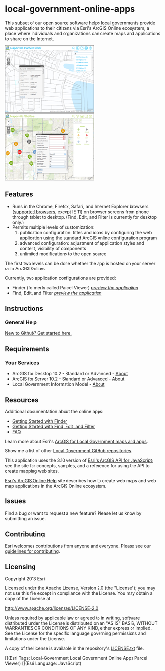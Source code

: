 [FinderPreview]: http://www.arcgis.com/apps/Solutions/s2.html?app=apps2/Finder
[FinderThumbnail]: local-government-online-apps.png "Preview the Local Government Online App using the 'Finder' configuration"
[FEFPreview]: http://www.arcgis.com/apps/Solutions/s2.html?app=apps2/FindEditFilter
[FEFThumbnail]: local-government-online-apps2.png "Preview the Local Government Online App using the 'Find, Edit, and Filter' configuration"

[Getting Started with Finder]: doc/GettingStartedWithFinder.md
[Getting Started with Find, Edit, and Filter]: doc/GettingStartedWithFindEditFilter.md
[FAQ]: doc/FAQ.md
[Background information about web application templates]: http://resources.arcgis.com/en/help/arcgisonline/index.html#/About_web_application_templates/010q000000nt000000/
[Esri's ArcGIS Online Help]: http://resources.arcgis.com/en/help/arcgisonline/

[ArcGIS for Local Government maps and apps]: http://solutions.arcgis.com/local-government/
[Local Government GitHub repositories]: http://esri.github.io/#Local-Government
[LGInfoModel]: http://www.arcgis.com/home/item.html?id=ae175b36c4154dda987127dff879350d

[Esri's ArcGIS API for JavaScript]: http://help.arcgis.com/en/webapi/javascript/arcgis/
[supported browsers]: http://help.arcgis.com/en/webapi/javascript/arcgis/jshelp/#supported_browsers
[ArcGISDesktop]: http://www.esri.com/software/arcgis/arcgis-for-desktop
[ArcGISServer]: http://www.esri.com/software/arcgis/arcgisserver

[New to Github? Get started here.]: http://htmlpreview.github.com/?https://github.com/Esri/esri.github.com/blob/master/help/esri-getting-to-know-github.html
[guidelines for contributing]: https://github.com/esri/contributing
[LICENSE.txt]: LICENSE.txt

# local-government-online-apps

This subset of our open source software helps local governments provide web applications to their citizens via Esri's ArcGIS Online ecosystem, a place where individuals and organizations can create maps and applications to share on the Internet.

[![Image of Local Government Online App using the 'Finder' configuration][FinderThumbnail]][FinderPreview] [![Image of Local Government Online App using the 'Find, Edit, and Filter' configuration][FEFThumbnail]][FEFPreview]

## Features

* Runs in the Chrome, Firefox, Safari, and Internet Explorer browsers ([supported browsers][], except IE 11) on browser screens from phone through tablet to desktop. (Find, Edit, and Filter is currently for desktop only.)
* Permits multiple levels of customization:
    1. publication configuration: titles and icons by configuring the web application using the standard ArcGIS online configuration program
    2. advanced configuration: adjustment of application styles and content, visibility of components
    3. unlimited modifications to the open source

The first two levels can be done whether the app is hosted on your server or in ArcGIS Online.

Currently, two application configurations are provided:

* Finder (formerly called Parcel Viewer) *[preview the application][FinderPreview]*
* Find, Edit, and Filter *[preview the application][FEFPreview]*

## Instructions

### General Help
[New to Github? Get started here.][]

## Requirements

### Your Services

* ArcGIS for Desktop 10.2 - Standard or Advanced - [About][ArcGISDesktop]
* ArcGIS for Server 10.2 - Standard or Advanced - [About][ArcGISServer]
* Local Government Information Model - [About][LGInfoModel]

## Resources

Additional documentation about the online apps:

* [Getting Started with Finder][]
* [Getting Started with Find, Edit, and Filter][]
* [FAQ][]

Learn more about Esri's [ArcGIS for Local Government maps and apps][].

Show me a list of other [Local Government GitHub repositories][].

This application uses the 3.10 version of [Esri's ArcGIS API for JavaScript][]; see the site for concepts, samples, and a reference for using the API to create mapping web sites.

[Esri's ArcGIS Online Help][] site describes how to create web maps and web map applications in the ArcGIS Online ecosystem.

## Issues

Find a bug or want to request a new feature?  Please let us know by submitting an issue.

## Contributing

Esri welcomes contributions from anyone and everyone. Please see our [guidelines for contributing][].

## Licensing

Copyright 2013 Esri

Licensed under the Apache License, Version 2.0 (the "License"); you may not use this file except in compliance with the License. You may obtain a copy of the License at

   http://www.apache.org/licenses/LICENSE-2.0

Unless required by applicable law or agreed to in writing, software distributed under the License is distributed on an "AS IS" BASIS, WITHOUT WARRANTIES OR CONDITIONS OF ANY KIND, either express or implied. See the License for the specific language governing permissions and limitations under the License.

A copy of the license is available in the repository's [LICENSE.txt][] file.

[](Esri Tags: Local-Government Local Government Online Apps Parcel Viewer)
[](Esri Language: JavaScript)
